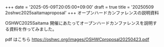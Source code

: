 +++
date = '2025-05-09T20:05:00+09:00'
draft = true
title = '20250509 2oshwc2025saitamaproposal'
+++
オープンハードカンファレンスの説明資料

OSHWC2025Saitama 開催にあたってオープンハードカンファレンスを説明する資料を作ってみました。


pdf はこちら https://oshwc.org/images/OSHWCproposal20250423.pdf
